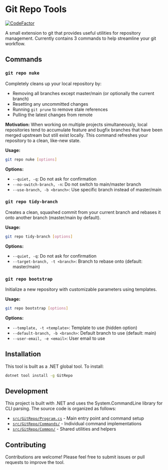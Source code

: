 # Git Repo Tools

[![CodeFactor](https://www.codefactor.io/repository/github/actual_username/git-tools/badge)](https://www.codefactor.io/repository/github/actual_username/git-tools)

A small extension to git that provides useful utilities for repository management. Currently contains 3 commands to help streamline your git workflow.

## Commands

### `git repo nuke`
Completely cleans up your local repository by:
- Removing all branches except master/main (or optionally the current branch)
- Resetting any uncommitted changes
- Running `git prune` to remove stale references
- Pulling the latest changes from remote

**Motivation:** When working on multiple projects simultaneously, local repositories tend to accumulate feature and bugfix branches that have been merged upstream but still exist locally. This command refreshes your repository to a clean, like-new state.

**Usage:**
```bash
git repo nuke [options]
```

**Options:**
- `--quiet, -q`: Do not ask for confirmation
- `--no-switch-branch, -n`: Do not switch to main/master branch
- `--use-branch, -b <branch>`: Use specific branch instead of master/main

### `git repo tidy-branch`
Creates a clean, squashed commit from your current branch and rebases it onto another branch (master/main by default).

**Usage:**
```bash
git repo tidy-branch [options]
```

**Options:**
- `--quiet, -q`: Do not ask for confirmation
- `--target-branch, -t <branch>`: Branch to rebase onto (default: master/main)

### `git repo bootstrap`
Initialize a new repository with customizable parameters using templates.

**Usage:**
```bash
git repo bootstrap [options]
```

**Options:**
- `--template, -t <template>`: Template to use (hidden option)
- `--default-branch, -b <branch>`: Default branch to use (default: main)
- `--user-email, -e <email>`: User email to use

## Installation

This tool is built as a .NET global tool. To install:

```bash
dotnet tool install -g GitRepo
```

## Development

This project is built with .NET and uses the System.CommandLine library for CLI parsing. The source code is organized as follows:

- [`src/GitRepo/Program.cs`](src/GitRepo/Program.cs) - Main entry point and command setup
- [`src/GitRepo/Commands/`](src/GitRepo/Commands/) - Individual command implementations
- [`src/GitRepo/Common/`](src/GitRepo/Common/) - Shared utilities and helpers

## Contributing

Contributions are welcome! Please feel free to submit issues or pull requests to improve the tool.
